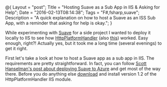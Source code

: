 @{
    Layout = "post";
    Title = "Hosting Suave as a Sub App in IIS & Asking for Help";
    Date = "2016-02-13T08:14:38";
    Tags = "F#,fsharp,suave";
    Description = "A quick explanation on how to host a Suave as an ISS Sub App, with a reminder that asking for help is okay.";
}

While experimenting with [Suave](https://suave.io/) for a side project I wanted to deploy it locally to IIS to see how [HttpPlatformHandler](http://www.iis.net/downloads/microsoft/httpplatformhandler) (also [this](http://azure.microsoft.com/blog/2015/02/04/announcing-the-release-of-the-httpplatformhandler-module-for-iis-8/)) worked. Easy enough, right?! Actually yes, but it took me a long time (several evenings) to get it right. 

First let's take a look at how to host a Suave app as a sub app in IIS. The requirements are pretty straightforward. In fact, you can follow [Scott Hanselman's post about deploying Suave to Azure](http://www.hanselman.com/blog/RunningSuaveioAndFWithFAKEInAzureWebAppsWithGitAndTheDeployButton.aspx) and get most of the way there. Before you do anything else [download](http://www.iis.net/downloads/microsoft/httpplatformhandler) and install version 1.2 of the HttpPlatformHandler IIS module.


